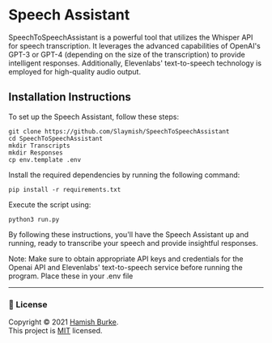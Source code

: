 # Speech Assistant
SpeechToSpeechAssistant is a powerful tool that utilizes the Whisper API for speech transcription. It leverages the advanced capabilities of OpenAI's GPT-3 or GPT-4 (depending on the size of the transcription) to provide intelligent responses. Additionally, Elevenlabs' text-to-speech technology is employed for high-quality audio output.

## Installation Instructions
To set up the Speech Assistant, follow these steps:

```
git clone https://github.com/Slaymish/SpeechToSpeechAssistant
cd SpeechToSpeechAssistant
mkdir Transcripts
mkdir Responses
cp env.template .env
```

Install the required dependencies by running the following command:

```
pip install -r requirements.txt
```

Execute the script using:
```
python3 run.py
```

By following these instructions, you'll have the Speech Assistant up and running, ready to transcribe your speech and provide insightful responses.

Note: Make sure to obtain appropriate API keys and credentials for the Openai API and Elevenlabs' text-to-speech service before running the program. Place these in your .env file

***
### 📝 License

Copyright © 2021 [Hamish Burke](https://github.com/Slaymish). <br />
This project is [MIT](https://github.com/Slaymish/SpeechToSpeechAssistant/main/LICENSE) licensed. 
